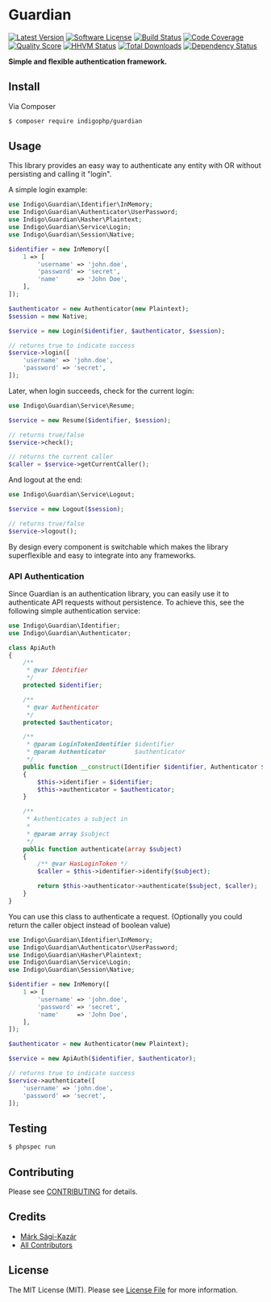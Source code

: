# Guardian

[![Latest Version](https://img.shields.io/github/release/indigophp/guardian.svg?style=flat-square)](https://github.com/indigophp/guardian/releases)
[![Software License](https://img.shields.io/badge/license-MIT-brightgreen.svg?style=flat-square)](LICENSE)
[![Build Status](https://img.shields.io/travis/indigophp/guardian/develop.svg?style=flat-square)](https://travis-ci.org/indigophp/guardian)
[![Code Coverage](https://img.shields.io/scrutinizer/coverage/g/indigophp/guardian.svg?style=flat-square)](https://scrutinizer-ci.com/g/indigophp/guardian)
[![Quality Score](https://img.shields.io/scrutinizer/g/indigophp/guardian.svg?style=flat-square)](https://scrutinizer-ci.com/g/indigophp/guardian)
[![HHVM Status](https://img.shields.io/hhvm/indigophp/guardian.svg?style=flat-square)](http://hhvm.h4cc.de/package/indigophp/guardian)
[![Total Downloads](https://img.shields.io/packagist/dt/indigophp/guardian.svg?style=flat-square)](https://packagist.org/packages/indigophp/guardian)
[![Dependency Status](https://img.shields.io/versioneye/d/php/indigophp:guardian.svg?style=flat-square)](https://www.versioneye.com/php/indigophp:guardian)

**Simple and flexible authentication framework.**


## Install

Via Composer

``` bash
$ composer require indigophp/guardian
```

## Usage

This library provides an easy way to authenticate any entity with OR without persisting and calling it "login".

A simple login example:

``` php
use Indigo\Guardian\Identifier\InMemory;
use Indigo\Guardian\Authenticator\UserPassword;
use Indigo\Guardian\Hasher\Plaintext;
use Indigo\Guardian\Service\Login;
use Indigo\Guardian\Session\Native;

$identifier = new InMemory([
    1 => [
        'username' => 'john.doe',
        'password' => 'secret',
        'name'     => 'John Doe',
    ],
]);

$authenticator = new Authenticator(new Plaintext);
$session = new Native;

$service = new Login($identifier, $authenticator, $session);

// returns true to indicate success
$service->login([
    'username' => 'john.doe',
    'password' => 'secret',
]);
```

Later, when login succeeds, check for the current login:

``` php
use Indigo\Guardian\Service\Resume;

$service = new Resume($identifier, $session);

// returns true/false
$service->check();

// returns the current caller
$caller = $service->getCurrentCaller();
```

And logout at the end:

``` php
use Indigo\Guardian\Service\Logout;

$service = new Logout($session);

// returns true/false
$service->logout();
```

By design every component is switchable which makes the library superflexible and easy to integrate into any frameworks.


### API Authentication

Since Guardian is an authentication library, you can easily use it to authenticate API requests without persistence. To achieve this, see the following simple authentication service:

``` php
use Indigo\Guardian\Identifier;
use Indigo\Guardian\Authenticator;

class ApiAuth
{
    /**
     * @var Identifier
     */
    protected $identifier;

    /**
     * @var Authenticator
     */
    protected $authenticator;

    /**
     * @param LoginTokenIdentifier $identifier
     * @param Authenticator        $authenticator
     */
    public function __construct(Identifier $identifier, Authenticator $authenticator)
    {
        $this->identifier = $identifier;
        $this->authenticator = $authenticator;
    }

    /**
     * Authenticates a subject in
     *
     * @param array $subject
     */
    public function authenticate(array $subject)
    {
        /** @var HasLoginToken */
        $caller = $this->identifier->identify($subject);

        return $this->authenticator->authenticate($subject, $caller);
    }
}
```

You can use this class to authenticate a request. (Optionally you could return the caller object instead of boolean value)

``` php
use Indigo\Guardian\Identifier\InMemory;
use Indigo\Guardian\Authenticator\UserPassword;
use Indigo\Guardian\Hasher\Plaintext;
use Indigo\Guardian\Service\Login;
use Indigo\Guardian\Session\Native;

$identifier = new InMemory([
    1 => [
        'username' => 'john.doe',
        'password' => 'secret',
        'name'     => 'John Doe',
    ],
]);

$authenticator = new Authenticator(new Plaintext);

$service = new ApiAuth($identifier, $authenticator);

// returns true to indicate success
$service->authenticate([
    'username' => 'john.doe',
    'password' => 'secret',
]);
```


## Testing

``` bash
$ phpspec run
```


## Contributing

Please see [CONTRIBUTING](CONTRIBUTING.md) for details.


## Credits

- [Márk Sági-Kazár](https://github.com/sagikazarmark)
- [All Contributors](https://github.com/indigophp/guardian/contributors)


## License

The MIT License (MIT). Please see [License File](LICENSE) for more information.
